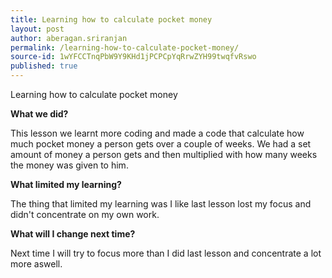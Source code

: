 ```yaml
---
title: Learning how to calculate pocket money
layout: post
author: aberagan.sriranjan
permalink: /learning-how-to-calculate-pocket-money/
source-id: 1wYFCCTnqPbW9Y9KHd1jPCPCpYqRrwZYH99twqfvRswo
published: true
---
```

Learning how to calculate pocket money 

**What we did?**

This lesson we learnt more coding and made a code that calculate how much pocket money a person gets over a couple of weeks. We had a set amount of money a person gets and then multiplied with how many weeks the money was given to him.

**What limited my learning?**

The thing that limited my learning was I like last lesson lost my focus and didn't concentrate on my own work.

**What will I change next time?**

Next time I will try to focus more than I did last lesson and concentrate a lot more aswell.

